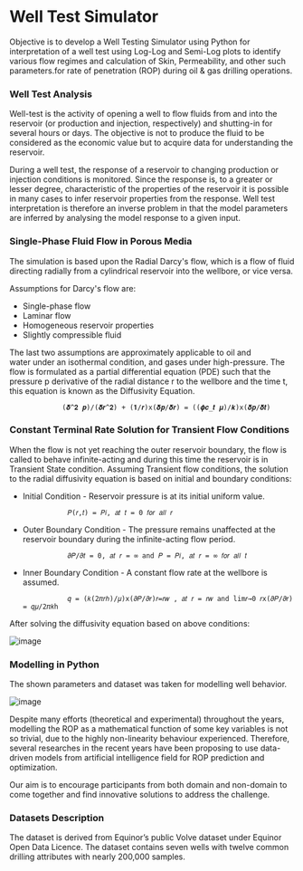 # Well Test Simulator

Objective is to develop a Well Testing Simulator using Python for interpretation of a well test using Log-Log and Semi-Log plots to identify various flow regimes and calculation of Skin, Permeability, and other such parameters.for rate of penetration (ROP) during oil & gas drilling operations.

### Well Test Analysis

Well-test is the activity of opening a well to flow fluids from and into the reservoir (or production and injection, respectively) and shutting-in for several hours or days. The objective is not to produce the fluid to be considered as the economic value but to acquire data for understanding the reservoir.

During a well test, the response of a reservoir to changing production or injection conditions is monitored. Since the response is, to a greater or lesser degree, characteristic of the properties of the reservoir it is possible in many cases to infer reservoir properties from the response. Well test interpretation is therefore an inverse problem in that the model parameters are inferred by analysing the model response to a given input.

### Single-Phase Fluid Flow in Porous Media 

The simulation is based upon the Radial Darcy's flow, which is a flow of fluid directing radially from a cylindrical reservoir into the wellbore, or vice versa.

Assumptions for Darcy's flow are: 
  * Single-phase flow
  * Laminar flow
  * Homogeneous reservoir properties
  * Slightly compressible fluid

The last two assumptions are approximately applicable to oil and water under an isothermal condition, and gases under high-pressure. The flow is formulated as a partial differential equation (PDE) such that the pressure p derivative of the radial distance r to the wellbore and the time t, this equation is known as the Diffusivity Equation.

                 (𝜹^𝟐 𝒑)/(𝜹𝒓^𝟐) + (𝟏/𝒓)x(𝜹𝒑/𝜹𝒓) = ((𝝓𝒄_𝒕 𝝁)/𝒌)x(𝜹𝒑/𝜹𝒕)

### Constant Terminal Rate Solution for Transient Flow Conditions

When the flow is not yet reaching the outer reservoir boundary, the flow is called to behave infinite-acting and during this time the reservoir is in Transient State condition. Assuming Transient flow conditions, the solution to the radial diffusivity equation is based on initial and boundary conditions: 
* Initial Condition - Reservoir pressure is at its initial uniform value. 
                 
                 𝑃(𝑟,𝑡) = 𝑃𝑖, 𝑎𝑡 𝑡 = 0 𝑓𝑜𝑟 𝑎𝑙𝑙 𝑟
* Outer Boundary Condition - The pressure remains unaffected at the reservoir boundary during the infinite-acting flow period. 
                 
                 𝜕𝑃/𝜕𝑡 = 0, 𝑎𝑡 𝑟 = ∞ and 𝑃 = 𝑃𝑖, 𝑎𝑡 𝑟 = ∞ 𝑓𝑜𝑟 𝑎𝑙𝑙 𝑡
* Inner Boundary Condition - A constant flow rate at the wellbore is assumed.
                 
                 𝑞 = (𝑘(2𝜋𝑟ℎ)/𝜇)x(𝜕𝑃/𝜕𝑟)𝑟=𝑟𝑤 , 𝑎𝑡 𝑟 = 𝑟𝑤 and lim𝑟→0 𝑟x(𝜕𝑃/𝜕𝑟) = 𝑞𝜇/2𝜋𝑘h

After solving the diffusivity equation based on above conditions:

![image](https://user-images.githubusercontent.com/87279526/235210374-3456e75d-a98c-4164-8655-b97cbd3930cd.png)

### Modelling in Python

The shown parameters and dataset was taken for modelling well behavior. 

![image](https://user-images.githubusercontent.com/87279526/235211045-1901442c-d213-42df-8175-55797f6d846d.png)




Despite many efforts (theoretical and experimental) throughout the years, modelling the ROP as a mathematical function of some key variables is not so trivial, due to the highly non-linearity behaviour experienced. Therefore, several researches in the recent years have been proposing to use data-driven models from artificial intelligence field for ROP prediction and optimization.

Our aim is to encourage participants from both domain and non-domain to come together and find innovative solutions to address the challenge.

### Datasets Description
The dataset is derived from Equinor’s public Volve dataset under Equinor Open Data Licence. The dataset contains seven wells with twelve common drilling attributes with nearly
200,000 samples.
